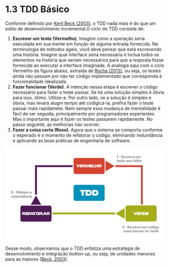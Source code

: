 # 1.3 TDD Básico

Conforme definido por [Kent Beck \(2003\)](https://www.amazon.com.br/Test-Driven-Development-Kent-Beck/dp/0321146530), o TDD nada mais é do que um estilo de desenvolvimento incremental.O ciclo do TDD consiste de:

1. **Escrever um teste \(Vermelho\)**. Imagine como a operação seria executada em sua mente em função de alguma entrada fornecida. Na terminologia de métodos ágeis, você deve pensar que está escrevendo uma história. Imagine qual interface seria necessária e inclua todos os elementos na história que seriam necessários para que a resposta fosse fornecida ao executar a interface imaginada. A analogia aqui com o ciclo Vermelho da figura abaixo, extraída de [Rocha \(2013\)](https://www.devmedia.com.br/tdd-fundamentos-do-desenvolvimento-orientado-a-testes/28151), ou seja, os testes ainda não passam por não ter código implementado que corresponda à funcionalidade idealizada.
2. **Fazer funcionar \(Verde\)**. A intenção nessa etapa é escrever o código necessário para fazer o teste passar. Se há uma solução simples e óbvia para isso, ótimo. Utilize-a. Por outro lado, se a solução é simples e óbvia, mas levará alugm tempo até codigicá-la, prefira fazer o teste passar mais rapidamete. Nem sempre essa mudança de mentalidade é fácil de ser seguida, principalmente por programadores experientes. Mas o importante aqui é fazer os testes passarem rapidamente. No passo seguinte, as melhorias irão ocorrer. 
3. **Fazer a coisa certa \(Roxo\)**. Agora que o sistema se comporta conforme o esperado é o momento de refatorar o código, eliminando redundância e aplicando as boas práticas de engenharia de software.

![Ciclo TDD \(Fonte: Rocha \(2013\)\)](../../.gitbook/assets/ciclo-tdd.jpg)

Desse modo, observamos que o TDD enfatiza uma estratégia de desenvolvimento e integração _botton-up_, ou seja, de unidades menores para as maiores \([Beck, 2003](https://www.amazon.com.br/Test-Driven-Development-Kent-Beck/dp/0321146530)\).

